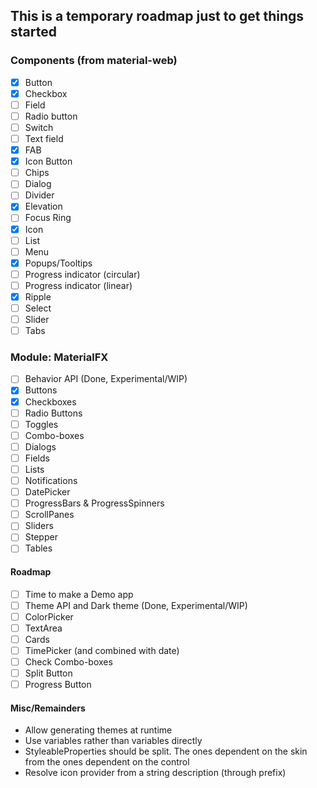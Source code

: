 ## This is a temporary roadmap just to get things started

### Components (from material-web)

- [x] Button
- [x] Checkbox
- [ ] Field
- [ ] Radio button
- [ ] Switch
- [ ] Text field
- [x] FAB
- [x] Icon Button
- [ ] Chips
- [ ] Dialog
- [ ] Divider
- [x] Elevation
- [ ] Focus Ring
- [x] Icon
- [ ] List
- [ ] Menu
- [x] Popups/Tooltips
- [ ] Progress indicator (circular)
- [ ] Progress indicator (linear)
- [x] Ripple
- [ ] Select
- [ ] Slider
- [ ] Tabs

### Module: MaterialFX

- [ ] Behavior API (Done, Experimental/WIP)
- [x] Buttons
- [x] Checkboxes
- [ ] Radio Buttons
- [ ] Toggles
- [ ] Combo-boxes
- [ ] Dialogs
- [ ] Fields
- [ ] Lists
- [ ] Notifications
- [ ] DatePicker
- [ ] ProgressBars & ProgressSpinners
- [ ] ScrollPanes
- [ ] Sliders
- [ ] Stepper
- [ ] Tables

#### Roadmap

- [ ] Time to make a Demo app
- [ ] Theme API and Dark theme (Done, Experimental/WIP)
- [ ] ColorPicker
- [ ] TextArea
- [ ] Cards
- [ ] TimePicker (and combined with date)
- [ ] Check Combo-boxes
- [ ] Split Button
- [ ] Progress Button

#### Misc/Remainders

- Allow generating themes at runtime
- Use variables rather than variables directly
- StyleableProperties should be split. The ones dependent on the skin from the ones dependent on the control
- Resolve icon provider from a string description (through prefix)